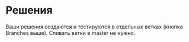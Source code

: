  # Решения
Ваши решения создаются и тестируются в отдельных ветках (кнопка Branches выше). Сливать ветки в master не нужно. 